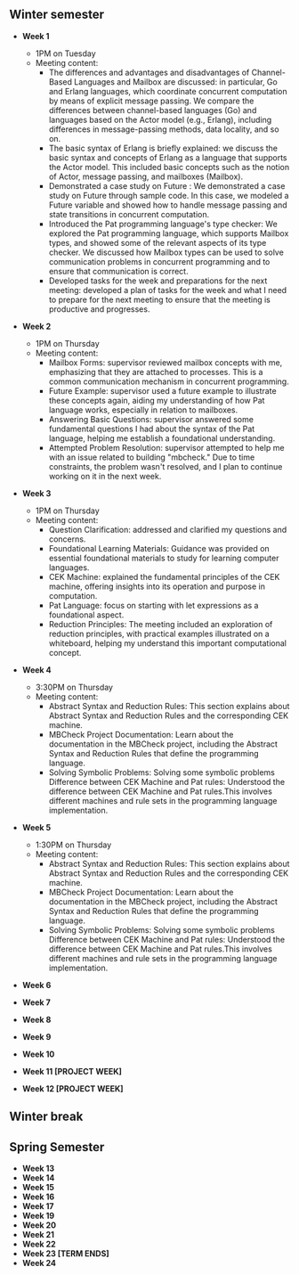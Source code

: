 ## Winter semester

* **Week 1**
  
  * 1PM on Tuesday
  * Meeting content:
    * The differences and advantages and disadvantages of Channel-Based Languages and Mailbox are discussed: in particular, Go and Erlang languages, which coordinate concurrent computation by means of explicit message passing. We compare the differences between channel-based languages (Go) and languages based on the Actor model (e.g., Erlang), including differences in message-passing methods, data locality, and so on.
    * The basic syntax of Erlang is briefly explained: we discuss the basic syntax and concepts of Erlang as a language that supports the Actor model. This included basic concepts such as the notion of Actor, message passing, and mailboxes (Mailbox).
    * Demonstrated a case study on Future : We demonstrated a case study on Future through sample code. In this case, we modeled a Future variable and showed how to handle message passing and state transitions in concurrent computation.
    * Introduced the Pat programming language's type checker: We explored the Pat programming language, which supports Mailbox types, and showed some of the relevant aspects of its type checker. We discussed how Mailbox types can be used to solve communication problems in concurrent programming and to ensure that communication is correct.
    * Developed tasks for the week and preparations for the next meeting: developed a plan of tasks for the week and what I need to prepare for the next meeting to ensure that the meeting is productive and progresses.
* **Week 2**
  * 1PM on Thursday
  * Meeting content:
    * Mailbox Forms:  supervisor reviewed mailbox concepts with me, emphasizing that they are attached to processes. This is a common communication mechanism in concurrent programming.
    * Future Example: supervisor used a future example to illustrate these concepts again, aiding my understanding of how Pat language works, especially in relation to mailboxes.
    * Answering Basic Questions: supervisor answered some fundamental questions I had about the syntax of the Pat language, helping me establish a foundational understanding.
    * Attempted Problem Resolution:  supervisor attempted to help me with an issue related to building "mbcheck." Due to time constraints, the problem wasn't resolved, and I plan to continue working on it in the next week.
* **Week 3**
  * 1PM on Thursday
  * Meeting content:
    * Question Clarification: addressed and clarified my questions and concerns.
    * Foundational Learning Materials: Guidance was provided on essential foundational materials to study for learning computer languages.
    * CEK Machine: explained the fundamental principles of the CEK machine, offering insights into its operation and purpose in computation.
    * Pat Language: focus on starting with let expressions as a foundational aspect.
    * Reduction Principles: The meeting included an exploration of reduction principles, with practical examples illustrated on a whiteboard, helping my understand this important computational concept.
* **Week 4**
  * 3:30PM on Thursday
  * Meeting content:
    * Abstract Syntax and Reduction Rules: This section explains about Abstract Syntax and Reduction Rules and the corresponding CEK machine. 
    * MBCheck Project Documentation: Learn about the documentation in the MBCheck project, including the Abstract Syntax and Reduction Rules that define the programming language.
    * Solving Symbolic Problems: Solving some symbolic problems Difference between CEK Machine and Pat rules: Understood the difference between CEK Machine and Pat rules.This involves different machines and rule sets in the programming language implementation.
* **Week 5**
  * 1:30PM on Thursday
  * Meeting content:
    * Abstract Syntax and Reduction Rules: This section explains about Abstract Syntax and Reduction Rules and the corresponding CEK machine. 
    * MBCheck Project Documentation: Learn about the documentation in the MBCheck project, including the Abstract Syntax and Reduction Rules that define the programming language.
    * Solving Symbolic Problems: Solving some symbolic problems Difference between CEK Machine and Pat rules: Understood the difference between CEK Machine and Pat rules.This involves different machines and rule sets in the programming language implementation.
* **Week 6**
* **Week 7**
* **Week 8**
* **Week 9**
* **Week 10**
* **Week 11 [PROJECT WEEK]**
* **Week 12 [PROJECT WEEK]**

## Winter break

## Spring Semester

* **Week 13**
* **Week 14**
* **Week 15**
* **Week 16**
* **Week 17**
* **Week 19**
* **Week 20**
* **Week 21**
* **Week 22**
* **Week 23 [TERM ENDS]**
* **Week 24**

